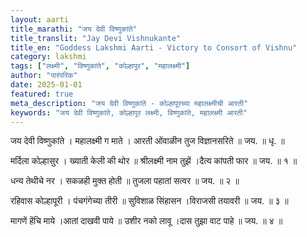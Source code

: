 ```yaml
---
layout: aarti
title_marathi: "जय देवी विष्णुकांते"
title_translit: "Jay Devi Vishnukante"
title_en: "Goddess Lakshmi Aarti - Victory to Consort of Vishnu"
category: lakshmi
tags: ["लक्ष्मी", "विष्णुकांते", "कोल्हापूर", "महालक्ष्मी"]
author: "पारंपरिक"
date: 2025-01-01
featured: true
meta_description: "जय देवी विष्णुकांते - कोल्हापूरच्या महालक्ष्मीची आरती"
keywords: "जय देवी विष्णुकांते, कोल्हापूर लक्ष्मी, विष्णुकांते, महालक्ष्मी आरती"
---
```


जय देवी विष्णुकांते । महालक्ष्मी ग माते ।
आरती ओंवाळीन तुज विज्ञानसरिते ॥ जय. ॥ धृ. ॥


मर्दिला कोल्हासुर । ख्याती केली की थोर ॥
श्रीलक्ष्मी नाम तुझें ।दैत्य कांपती फार ॥ जय. ॥ १ ॥


धन्य तेथीचे नर । सकळही मुक्त होती ॥
तुजला पहातां सत्वर ॥ जय. ॥ २ ॥


रहिवास कोल्हापूरी । पंचगंगेच्या तीरी ॥
सुविशाळ सिंहासन ।विराजसी तयावरी ॥ जय. ॥ ३ ॥


मागणें हेंचि माये ।आतां दाखवी पाये ॥
उशीर नको लावू ।दास तुझा वाट पाहे ॥ जय. ॥ ४ ॥